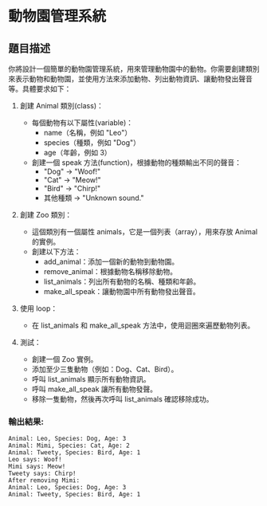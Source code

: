 # 動物園管理系統
## 題目描述
你將設計一個簡單的動物園管理系統，用來管理動物園中的動物。你需要創建類別來表示動物和動物園，並使用方法來添加動物、列出動物資訊、讓動物發出聲音等。具體要求如下：

1. 創建 Animal 類別(class)：
	- 每個動物有以下屬性(variable)：
		- name（名稱，例如 "Leo"）
		- species（種類，例如 "Dog"）
		- age（年齡，例如 3）
	- 創建一個 speak 方法(function)，根據動物的種類輸出不同的聲音：
		- "Dog" → "Woof!"
		- "Cat" → "Meow!"
		- "Bird" → "Chirp!"
		- 其他種類 → "Unknown sound."
2. 創建 Zoo 類別：
	- 這個類別有一個屬性 animals，它是一個列表（array），用來存放 Animal 的實例。
	- 創建以下方法：
		- add_animal：添加一個新的動物到動物園。
		- remove_animal：根據動物名稱移除動物。
		- list_animals：列出所有動物的名稱、種類和年齡。
		- make_all_speak：讓動物園中所有動物發出聲音。
3. 使用 loop：
	- 在 list_animals 和 make_all_speak 方法中，使用迴圈來遍歷動物列表。

4. 測試：
	- 創建一個 Zoo 實例。
	- 添加至少三隻動物（例如：Dog、Cat、Bird）。
	- 呼叫 list_animals 顯示所有動物資訊。
	- 呼叫 make_all_speak 讓所有動物發聲。
	- 移除一隻動物，然後再次呼叫 list_animals 確認移除成功。

### 輸出結果:
```text
Animal: Leo, Species: Dog, Age: 3
Animal: Mimi, Species: Cat, Age: 2
Animal: Tweety, Species: Bird, Age: 1
Leo says: Woof!
Mimi says: Meow!
Tweety says: Chirp!
After removing Mimi:
Animal: Leo, Species: Dog, Age: 3
Animal: Tweety, Species: Bird, Age: 1
```